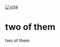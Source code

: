 ![d38](https://user-images.githubusercontent.com/91919356/184712423-784826aa-d2b2-4334-871f-03b839a5157a.jpg)
# two of them
two of them
